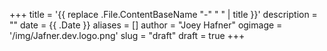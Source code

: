 +++
title = '{{ replace .File.ContentBaseName "-" " " | title }}'
description = ""
date = {{ .Date }}
aliases = []
author = "Joey Hafner"
ogimage = '/img/Jafner.dev.logo.png'
slug = "draft"
draft = true
+++

